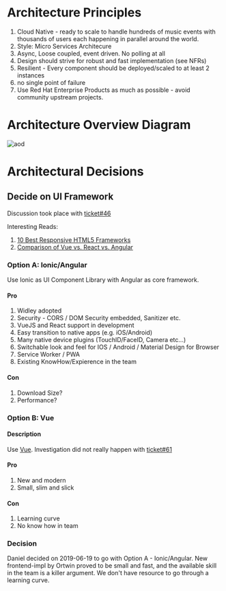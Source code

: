 
# Architecture Principles
1. Cloud Native - ready to scale to handle hundreds of music events with thousands of users each happening in parallel around the world.
1. Style: Micro Services Architecure 
1. Async, Loose coupled, event driven. No polling at all
1. Design should strive for robust and fast implementation (see NFRs)
1. Resilient - Every component should be deployed/scaled to at least 2 instances 
1. no single point of failure
1. Use Red Hat Enterprise Products as much as possible - avoid community upstream projects.


# Architecture Overview Diagram
![aod](http://www.plantuml.com/plantuml/proxy?cache=no&src=https://raw.github.com/sa-mw-dach/OpenDJ/master/docs/20architecture/architectureOverview.puml)


# Architectural Decisions

##  Decide on UI Framework 
Discussion took place with [ticket#46](https://github.com/sa-mw-dach/OpenDJ/issues/46)  

Interesting Reads: 
1. [10 Best Responsive HTML5 Frameworks](https://www.webfx.com/blog/web-design/html5-frameworks/) 
1. [Comparison of Vue vs. React vs. Angular]( https://www.codeinwp.com/blog/angular-vs-vue-vs-react/)

### Option A: Ionic/Angular
Use Ionic as UI Component Library with Angular as core framework.

#### Pro
1. Widley adopted
1. Security - CORS / DOM Security embedded, Sanitizer etc.
1. VueJS and React support in development
1. Easy transition to native apps (e.g. iOS/Android)
1. Many native device plugins (TouchID/FaceID, Camera etc...)
1. Switchable look and feel for IOS / Android / Material Design for Browser
1. Service Worker / PWA
1. Existing KnowHow/Expierence in the team

#### Con
1. Download Size?
1. Performance?

### Option B: Vue
#### Description
Use [Vue](https://vuejs.org/).
Investigation did not really happen with [ticket#61](https://github.com/sa-mw-dach/OpenDJ/issues/61)  

#### Pro
1. New and modern
1. Small, slim and slick

#### Con
1. Learning curve
1. No know how in team


### Decision
Daniel decided on 2019-06-19 to go with Option A - Ionic/Angular. New frontend-impl by Ortwin proved to be small and fast, and the available skill in the team is a killer argument. We don't have resource to go through a learning curve.

<!--- Template for new Architectural Decision to copy:
## Problem Statement
Problem desription here

### Option #1: Title
#### Description
text

#### Pros
1. 
1.
#### Cons
1. 
1. 

### Option #2: Title
#### Description
text

#### Pros
1. 
1.
#### Cons
1. 
1. 

## Decision
Who decided for which option for what reasons on which date?
--->